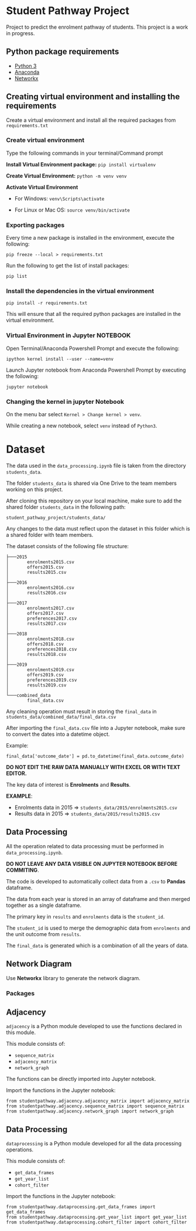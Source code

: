 # Student Pathway Project

Project to predict the enrolment pathway of students. This project is a work in progress.

## Python package requirements

* [Python 3](https://www.python.org/downloads/)
* [Anaconda](https://www.anaconda.com/)
* [Networkx](https://networkx.github.io/documentation/stable/install.html)

## Creating virtual environment and installing the requirements

Create a virtual environment and install all the required packages from `requirements.txt`

### Create virtual environment

Type the following commands in your terminal/Command prompt

**Install Virtual Environment package:** `pip install virtualenv`

**Create Virtual Environment:** `python -m venv venv`

**Activate Virtual Environment**

* For Windows: `venv\Scripts\activate`

* For Linux or Mac OS: `source venv/bin/activate`

### Exporting packages

Every time a new package is installed in the environment, execute the following:

`pip freeze --local > requirements.txt`

Run the following to get the list of install packages:

`pip list`

### Install the dependencies in the virtual environment

`pip install -r requirements.txt`

This will ensure that all the required python packages are installed in the virtual environment.

### Virtual Environment in Jupyter NOTEBOOK

Open Terminal/Anaconda Powershell Prompt and execute the following:

`ipython kernel install --user --name=venv`

Launch Jupyter notebook from Anaconda Powershell Prompt by executing the following:

`jupyter notebook`

### Changing the kernel in jupyter Notebook

On the menu bar select `Kernel > Change kernel > venv`.

While creating a new notebook, select `venv` instead of `Python3`.

# Dataset

The data used in the `data_processing.ipynb` file is taken from the directory `students_data`.

The folder `students_data` is shared via One Drive to the team members working on this project.

After cloning this repository on your local machine, make sure to add the shared folder `students_data` in the following path:

`student_pathway_project/students_data/`

Any changes to the data must reflect upon the dataset in this folder which is a shared folder with team members.

The dataset consists of the following file structure:

```
├───2015
│       enrolments2015.csv
│       offers2015.csv
│       results2015.csv
│
├───2016
│       enrolments2016.csv
│       results2016.csv
│
├───2017
│       enrolments2017.csv
│       offers2017.csv
│       preferences2017.csv
│       results2017.csv
│
├───2018
│       enrolments2018.csv
│       offers2018.csv
│       preferences2018.csv
│       results2018.csv
│
├───2019
│       enrolments2019.csv
│       offers2019.csv
│       preferences2019.csv
│       results2019.csv
│
└───combined_data
        final_data.csv
```

Any cleaning operation must result in storing the `final_data` in `students_data/combined_data/final_data.csv`

After importing the `final_data.csv` file into a Jupyter notebook, make sure to convert the dates into a datetime object.

Example:

`final_data['outcome_date'] = pd.to_datetime(final_data.outcome_date)`

**DO NOT EDIT THE RAW DATA MANUALLY WITH EXCEL OR WITH TEXT EDITOR.**

The key data of interest is **Enrolments** and **Results**.

**EXAMPLE**:

* Enrolments data in 2015 => `students_data/2015/enrolments2015.csv`
* Results data in 2015 => `students_data/2015/results2015.csv`

## Data Processing

All the operation related to data processing must be performed in `data_processing.ipynb`.

**DO NOT LEAVE ANY DATA VISIBLE ON JUPYTER NOTEBOOK BEFORE COMMITING**.

The code is developed to automatically collect data from a `.csv` to **Pandas** dataframe.

The data from each year is stored in an array of dataframe and then merged together as a single dataframe.

The primary key in `results` and `enrolments` data is the `student_id`.

The `student_id` is used to merge the demographic data from `enrolments` and the unit outcome from `results`.

The `final_data` is generated which is a combination of all the years of data.

## Network Diagram

Use **Networkx** library to generate the network diagram.

### Packages

## Adjacency

`adjacency` is a Python module developed to use the functions declared in this module.

This module consists of:

* `sequence_matrix`
* `adjacency_matrix`
* `network_graph`


The functions can be directly imported into Jupyter notebook.

Import the functions in the Jupyter notebook:

```
from studentpathway.adjacency.adjacency_matrix import adjacency_matrix
from studentpathway.adjacency.sequence_matrix import sequence_matrix
from studentpathway.adjacency.network_graph import network_graph
```

## Data Processing

`dataprocessing` is a Python module developed for all the data processing operations.

This module consists of:

* `get_data_frames`
* `get_year_list`
* `cohort_filter`

Import the functions in the Jupyter notebook:

```
from studentpathway.dataprocessing.get_data_frames import get_data_frames
from studentpathway.dataprocessing.get_year_list import get_year_list
from studentpathway.dataprocessing.cohort_filter import cohort_filter
```
